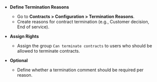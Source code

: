 - **Define Termination Reasons**
  - Go to **Contracts > Configuration > Termination Reasons**.
  - Create reasons for contract termination (e.g., Customer decision, End of service).

- **Assign Rights**
  - Assign the group `Can terminate contracts` to users who should be allowed to terminate contracts.

- **Optional**
  - Define whether a termination comment should be required per reason.